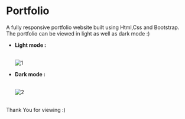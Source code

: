 # Portfolio

A fully responsive portfolio website built using Html,Css and Bootstrap.<br>
The portfolio can be viewed in light as well as dark mode :)
<ul>
<li><strong>Light mode : </strong></li><br>

![1](https://user-images.githubusercontent.com/53977614/71519252-c3232d00-28dc-11ea-8cc1-3275925dc3b4.png)

<li><strong>Dark mode : </strong></li><br>

![2](https://user-images.githubusercontent.com/53977614/71519270-e77f0980-28dc-11ea-9c3d-adccb01f62c8.png)


</ul>
<br>
Thank You for viewing :)

